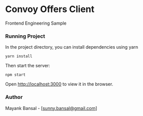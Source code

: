 # Convoy Offers Client

Frontend Engineering Sample

### Running Project

In the project directory, you can install dependencies using yarn

```yarn install```

Then start the server:

```npm start```

Open [http://localhost:3000](http://localhost:3000) to view it in the browser.

### Author

Mayank Bansal - [sunny.bansal@gmail.com]
